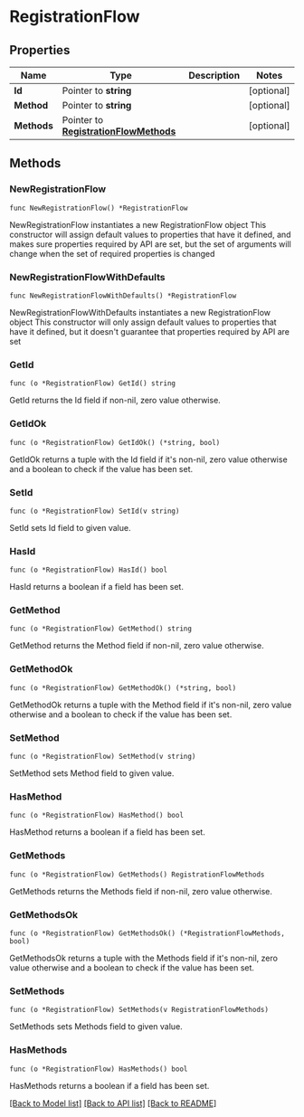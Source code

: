 # RegistrationFlow

## Properties

Name | Type | Description | Notes
------------ | ------------- | ------------- | -------------
**Id** | Pointer to **string** |  | [optional] 
**Method** | Pointer to **string** |  | [optional] 
**Methods** | Pointer to [**RegistrationFlowMethods**](RegistrationFlow_methods.md) |  | [optional] 

## Methods

### NewRegistrationFlow

`func NewRegistrationFlow() *RegistrationFlow`

NewRegistrationFlow instantiates a new RegistrationFlow object
This constructor will assign default values to properties that have it defined,
and makes sure properties required by API are set, but the set of arguments
will change when the set of required properties is changed

### NewRegistrationFlowWithDefaults

`func NewRegistrationFlowWithDefaults() *RegistrationFlow`

NewRegistrationFlowWithDefaults instantiates a new RegistrationFlow object
This constructor will only assign default values to properties that have it defined,
but it doesn't guarantee that properties required by API are set

### GetId

`func (o *RegistrationFlow) GetId() string`

GetId returns the Id field if non-nil, zero value otherwise.

### GetIdOk

`func (o *RegistrationFlow) GetIdOk() (*string, bool)`

GetIdOk returns a tuple with the Id field if it's non-nil, zero value otherwise
and a boolean to check if the value has been set.

### SetId

`func (o *RegistrationFlow) SetId(v string)`

SetId sets Id field to given value.

### HasId

`func (o *RegistrationFlow) HasId() bool`

HasId returns a boolean if a field has been set.

### GetMethod

`func (o *RegistrationFlow) GetMethod() string`

GetMethod returns the Method field if non-nil, zero value otherwise.

### GetMethodOk

`func (o *RegistrationFlow) GetMethodOk() (*string, bool)`

GetMethodOk returns a tuple with the Method field if it's non-nil, zero value otherwise
and a boolean to check if the value has been set.

### SetMethod

`func (o *RegistrationFlow) SetMethod(v string)`

SetMethod sets Method field to given value.

### HasMethod

`func (o *RegistrationFlow) HasMethod() bool`

HasMethod returns a boolean if a field has been set.

### GetMethods

`func (o *RegistrationFlow) GetMethods() RegistrationFlowMethods`

GetMethods returns the Methods field if non-nil, zero value otherwise.

### GetMethodsOk

`func (o *RegistrationFlow) GetMethodsOk() (*RegistrationFlowMethods, bool)`

GetMethodsOk returns a tuple with the Methods field if it's non-nil, zero value otherwise
and a boolean to check if the value has been set.

### SetMethods

`func (o *RegistrationFlow) SetMethods(v RegistrationFlowMethods)`

SetMethods sets Methods field to given value.

### HasMethods

`func (o *RegistrationFlow) HasMethods() bool`

HasMethods returns a boolean if a field has been set.


[[Back to Model list]](../README.md#documentation-for-models) [[Back to API list]](../README.md#documentation-for-api-endpoints) [[Back to README]](../README.md)


